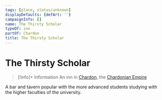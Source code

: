```yaml
---
tags: [place, status/unknown]
displayDefaults: {defArt: ''}
campaignInfo: []
name: The Thirsty Scholar
typeOf: inn
partOf: Chardon
title: The Thirsty Scholar
---
```


# The Thirsty Scholar
>[!info]+ Information
> An  inn in [Chardon](<./chardon.md>), the [Chardonian Empire](<../chardonian-empire.md>)

A bar and tavern popular with the more advanced students studying with the higher faculties of the university. 

